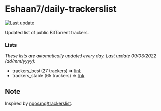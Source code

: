 
# Eshaan7/daily-trackerslist 

[![Last update](https://img.shields.io/badge/Last%20update-09/03/2022-blue.svg)](#)

Updated list of public BitTorrent trackers.

### Lists
*These lists are automatically updated every day. Last update 09/03/2022 (_dd/mm/yyyy_):*

* trackers_best (27 trackers) => [link](https://raw.githubusercontent.com/eshaan7/daily-trackerslist/master/trackers_best.txt)
* trackers_stable (65 trackers) => [link](https://raw.githubusercontent.com/eshaan7/daily-trackerslist/master/trackers_stable.txt)

## Note

Inspired by [ngosang/trackerslist](https://github.com/ngosang/trackerslist).
